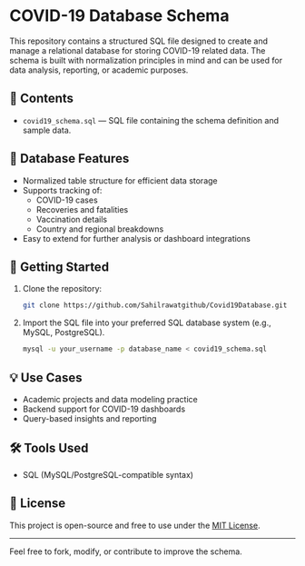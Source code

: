 # COVID-19 Database Schema

This repository contains a structured SQL file designed to create and manage a relational database for storing COVID-19 related data. The schema is built with normalization principles in mind and can be used for data analysis, reporting, or academic purposes.

## 📂 Contents

- `covid19_schema.sql` — SQL file containing the schema definition and sample data.

## 🧱 Database Features

- Normalized table structure for efficient data storage
- Supports tracking of:
  - COVID-19 cases
  - Recoveries and fatalities
  - Vaccination details
  - Country and regional breakdowns
- Easy to extend for further analysis or dashboard integrations

## 🚀 Getting Started

1. Clone the repository:
   ```bash
   git clone https://github.com/Sahilrawatgithub/Covid19Database.git
   ```
2. Import the SQL file into your preferred SQL database system (e.g., MySQL, PostgreSQL).
   ```bash
   mysql -u your_username -p database_name < covid19_schema.sql
   ```

## 💡 Use Cases

- Academic projects and data modeling practice  
- Backend support for COVID-19 dashboards  
- Query-based insights and reporting  

## 🛠️ Tools Used

- SQL (MySQL/PostgreSQL-compatible syntax)

## 📄 License

This project is open-source and free to use under the [MIT License](LICENSE).

---

Feel free to fork, modify, or contribute to improve the schema.
